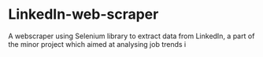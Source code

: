 # LinkedIn-web-scraper
A webscraper using Selenium library to extract data from LinkedIn, a part of the minor project which aimed at analysing job trends i
